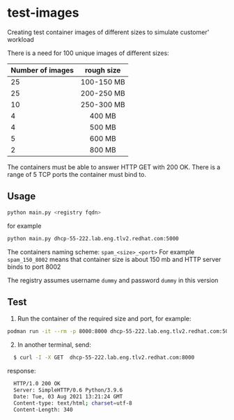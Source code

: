 # test-images #

Creating test container images of different sizes to simulate customer' workload

There is a need for 100 unique images of different sizes:

| Number of images  | rough size    |
| ----------------- |:-------------:|
| 25                |  100-150 MB   |
| 25                |  200-250 MB   |
| 10                |  250-300 MB   |
| 4                 |  400 MB       |
| 4                 |  500 MB       |
| 5                 |  600 MB       |
| 2                 |  800 MB       |

The containers must be able to answer HTTP GET with 200 OK. There is a range of 5 TCP ports the container must bind to.

## Usage ##
```bash
python main.py <registry fqdn>
```
for example
```bash
python main.py dhcp-55-222.lab.eng.tlv2.redhat.com:5000
```

The containers naming scheme:
`spam_<size>_<port>`
For example
`spam_150_8002` means that container size is about 150 mb and HTTP server binds to port 8002

The registry assumes username `dummy` and password `dummy` in this version

## Test ## 
1. Run the container of the required size and port, for example:
  ```bash
  podman run -it --rm -p 8000:8000 dhcp-55-222.lab.eng.tlv2.redhat.com:5000/spam_250_5_8000:latest
  ```
2. In another terminal, send:
  ```bash
    $ curl -I -X GET  dhcp-55-222.lab.eng.tlv2.redhat.com:8000
  ```
  response:
  ```bash
    HTTP/1.0 200 OK
    Server: SimpleHTTP/0.6 Python/3.9.6
    Date: Tue, 03 Aug 2021 13:21:24 GMT
    Content-type: text/html; charset=utf-8
    Content-Length: 340

  ```

